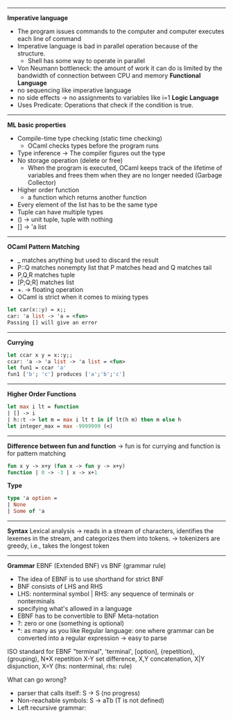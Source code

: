 ****
**Imperative language**
- The program issues commands to the computer and computer executes each line of command
- Imperative language is bad in parallel operation because of the structure.
	- Shell has some way to operate in parallel
- Von Neumann bottleneck: the amount of work it can do is limited by the bandwidth of connection between CPU and memory
**Functional Language**
- no sequencing like imperative language
- no side effects $\rightarrow$ no assignments to variables like i=1
**Logic Language**
- Uses Predicate: Operations that check if the condition is true.
****
**ML basic properties**
- Compile-time type checking (static time checking)
	- OCaml checks types before the program runs
- Type inference → The compiler figures out the type
- No storage operation (delete or free)
	- When the program is executed, OCaml keeps track of the lifetime of variables and frees them when they are no longer needed (Garbage Collector)
- Higher order function
	- a function which returns another function
- Every element of the list has to be the same type
- Tuple can have multiple types
- () $\rightarrow$ unit tuple, tuple with nothing
- [] $\rightarrow$ 'a list
****
**OCaml Pattern Matching**
- _ matches anything but used to discard the result
- P::Q matches nonempty list that P matches head and Q matches tail
- P,Q,R matches tuple
- [P;Q;R] matches list
- +. $\rightarrow$ floating operation
- OCaml is strict when it comes to mixing types 
```Ocaml
let car(x::y) = x;;
car: 'a list -> 'a = <fun>
Passing [] will give an error
```
****
**Currying**
```OCaml
let ccar x y = x::y;;
ccar: 'a -> 'a list -> 'a list = <fun>
let fun1 = ccar 'a'
fun1 ['b'; 'c'] produces ['a';'b';'c']
```
****
**Higher Order Functions**
```OCaml
let max i lt = function
| [] -> i
| h::t -> let m = max i lt t in if lt(h m) then m else h
let integer_max = max -9999999 (<)
```
****
**Difference between fun and function**
$\rightarrow$ fun is for currying and function is for pattern matching
```OCaml
fun x y -> x+y (fun x -> fun y -> x+y)
function | 0 -> -3 | x -> x+1
```
**Type**
```OCaml
type 'a option =
| None
| Some of 'a 
```
****
**Syntax**
Lexical analysis
$\rightarrow$ reads in a stream of characters, identifies the lexemes in the stream, and categorizes them into tokens.
$\rightarrow$ tokenizers are greedy, i.e., takes the longest token
****
**Grammar**
EBNF (Extended BNF) vs BNF (grammar rule)
- The idea of EBNF is to use shorthand for strict BNF
- BNF consists of LHS and RHS 
- LHS: nonterminal symbol | RHS: any sequence of terminals or nonterminals
-  specifying what's allowed in a language
- EBNF has to be convertible to BNF
Meta-notation
- ?: zero or one (something is optional)
- $*$: as many as you like
Regular language: one where grammar can be converted into a regular expression $\rightarrow$ easy to parse

 ISO standard for EBNF
 "terminal", 'terminal', [option], {repetition}, (grouping), N$*$X repetition 
 X-Y set difference, X,Y concatenation, X|Y disjunction, X=Y (lhs: nonterminal, rhs: rule)
 
 What can go wrong?
 - parser that calls itself: S $\rightarrow$ S (no progress)
 - Non-reachable symbols: S $\rightarrow$ aTb (T is not defined)
 - Left recursive grammar: 